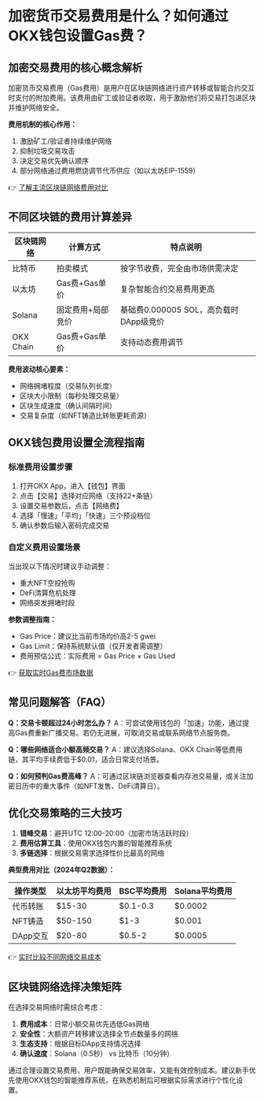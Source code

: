 # 加密货币交易费用是什么？如何通过OKX钱包设置Gas费？

## 加密交易费用的核心概念解析

加密货币交易费用（Gas费用）是用户在区块链网络进行资产转移或智能合约交互时支付的附加费用。该费用由矿工或验证者收取，用于激励他们将交易打包进区块并维护网络安全。

**费用机制的核心作用：**
1. 激励矿工/验证者持续维护网络
2. 抑制垃圾交易攻击
3. 决定交易优先确认顺序
4. 部分网络通过费用燃烧调节代币供应（如以太坊EIP-1559）

👉 [了解主流区块链网络费用对比](https://bit.ly/okx_welcome)

## 不同区块链的费用计算差异

| 区块链网络   | 计算方式               | 特点说明                          |
|------------|----------------------|---------------------------------|
| 比特币     | 拍卖模式               | 按字节收费，完全由市场供需决定             |
| 以太坊     | Gas费+Gas单价          | 复杂智能合约交易费用更高                |
| Solana     | 固定费用+局部竞价       | 基础费0.000005 SOL，高负载时DApp级竞价     |
| OKX Chain  | Gas费+Gas单价          | 支持动态费用调节                     |

**费用波动核心要素：**
- 网络拥堵程度（交易队列长度）
- 区块大小限制（每秒处理交易量）
- 区块生成速度（确认间隔时间）
- 交易复杂度（如NFT铸造比转账更耗资源）

## OKX钱包费用设置全流程指南

### 标准费用设置步骤
1. 打开OKX App，进入【钱包】界面
2. 点击【交易】选择对应网络（支持22+条链）
3. 设置交易参数后，点击【网络费】
4. 选择「慢速」「平均」「快速」三个预设档位
5. 确认参数后输入密码完成交易

### 自定义费用设置场景
当出现以下情况时建议手动调整：
- 重大NFT空投抢购
- DeFi清算危机处理
- 网络突发拥堵时段

**参数调整指南：**
- Gas Price：建议比当前市场均价高2-5 gwei
- Gas Limit：保持系统默认值（仅开发者需调整）
- 费用预估公式：实际费用 = Gas Price × Gas Used

👉 [获取实时Gas费市场数据](https://bit.ly/okx_welcome)

## 常见问题解答（FAQ）

**Q：交易卡顿超过24小时怎么办？**
A：可尝试使用钱包的「加速」功能，通过提高Gas费重新广播交易。若仍无进展，可取消交易或联系网络节点服务商。

**Q：哪些网络适合小额高频交易？**
A：建议选择Solana、OKX Chain等低费用链，其平均手续费低于$0.01，适合日常支付场景。

**Q：如何预判Gas费高峰？**
A：可通过区块链浏览器查看内存池交易量，或关注加密日历中的重大事件（如NFT发售、DeFi清算日）。

## 优化交易策略的三大技巧

1. **错峰交易**：避开UTC 12:00-20:00（加密市场活跃时段）
2. **费用估算工具**：使用OKX钱包内置的智能推荐系统
3. **多链选择**：根据交易需求选择性价比最高的网络

**典型费用对比（2024年Q2数据）：**

| 操作类型       | 以太坊平均费用 | BSC平均费用 | Solana平均费用 |
|--------------|------------|-----------|-------------|
| 代币转账       | $15-30     | $0.1-0.3  | $0.0002     |
| NFT铸造       | $50-150    | $1-3      | $0.001      |
| DApp交互       | $20-80     | $0.5-2    | $0.0005     |

👉 [实时比较不同网络交易成本](https://bit.ly/okx_welcome)

## 区块链网络选择决策矩阵

在选择交易网络时需综合考虑：
1. **费用成本**：日常小额交易优先选低Gas网络
2. **安全性**：大额资产转移建议选择全节点数量多的网络
3. **生态支持**：根据目标DApp支持情况选择
4. **确认速度**：Solana（0.5秒） vs 比特币（10分钟）

通过合理设置交易费用，用户既能确保交易效率，又能有效控制成本。建议新手优先使用OKX钱包的智能推荐系统，在熟悉机制后可根据实际需求进行个性化设置。